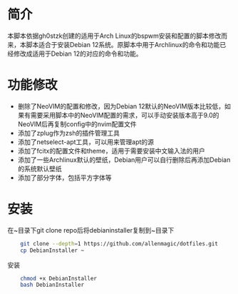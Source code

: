 # 简介
本脚本依据gh0stzk创建的适用于Arch Linux的bspwm安装和配置的脚本修改而来，本脚本适合于安装Debian 12系统。原脚本中用于Archlinux的命令和功能已经修改成适用于Debian 12的对应的命令和功能。

# 功能修改
- 删除了NeoVIM的配置和修改，因为Debian 12默认的NeoVIM版本比较低，如果有需要采用脚本中的NeoVIM配置的需求，可以手动安装版本高于9.0的NeoVIM后再复制config中的nvim配置文件
- 添加了zplug作为zsh的插件管理工具
- 添加了netselect-apt工具，可以用来管理apt的源
- 添加了fcitx的配置文件和theme，适用于需要安装中文输入法的用户
- 添加了一些Archlinux默认的壁纸，Debian用户可以自行删除后再添加Debian的系统默认壁纸
- 添加了部分字体，包括平方字体等

# 安装
在\~目录下git clone repo后将debianinstaller复制到\~目录下
```bash
    git clone --depth=1 https://github.com/allenmagic/dotfiles.git 
    cp DebianInstaller ~
```

安装
```bash
    chmod +x DebianInstaller
    bash DebianInstaller
```
